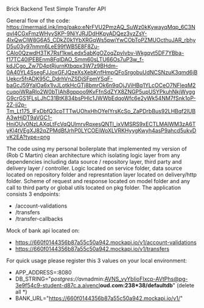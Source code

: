 Brick Backend Test
Simple Transfer API

General flow of the code:
https://mermaid.ink/img/pako:eNrFVU2PmzAQ_SuWz0kKywayqMqp_6C3NqvI4CGxFmzWHyvSKP-9NiYJRJDdHKpyADQez3vzZsY-4lxQwClW8G6A5_CDkZ0k1YbXRGqWs5pwjYwCObToPZMUOcthuJAR_rbhyD5u03y97nmm6LeE99fWB5E8F8Zu-CAlo0QzwdH3TK7Rsf1kwLedx5abKgOZoqZpvIvbv-Wkgqvt5DF7YBba-f17TC40IPEBEnm8FqlDAO_Smm60sLTU66Os7uP3w_f-kdJCgo_Zw7D4ptRjurnKtbqpx3W7z9BHdm-0A40YL4SsegFJJoxGFJQzeXsXebKnfHmpQFoSrgobuUdNCSNzuK3qmd6jBUekcr5frADK95C_DdrhVnZSDjSFpmYSqF-baGcJ59YalOa6x1lvJLotkHcGTj8bmrOk6n9qOjJViHBq1YLcOCeO7NFleqM2cuqoiWRaRlo2W0bTIAh8gppoo9KvFfnSdZYX8ZNGP5upUSYPkuhNkjWyggG9crGS1FLsLJhC31BtK834bsPHlc1JWWbEdqoWfc6e2yWk54NM7fSnk1oP-2Z-jj2p-Tm_Lt175_lFxDbfQ3cpTTTwUOhxHhOYeIYrsKcSo_ZaPDrbBus92LHBqf2lUBA3wHjDT9aVGC1-HniOUy0NzLAXqLtFcVqQUlmrvRpxesQNTl_ixVMSRS9xECTLMAlWM3zA6TyKl4tVEgXJ82qZPMdBfJrhP0LYCOEiWoXLVRKHyygKwyh4asP9ahcd5ukvDvK2EA?type=png

The code using my personal boilerplate that implemented my version of (Rob C Martin) clean architecture which isolating logic layer from any dependencies including data source / repository layer, third party and delivery layer / controller.
Logic located on service folder, data source located on repository folder and represntation layer located on delivery/http folder. Scheme of request and response located on model folder and any call to third party or global utils located on pkg folder.
The application consists 3 endpoints:
- /account-validations
- /transfers
- /transfer-callbacks

Mock of bank api located on:
- https://660f0144356b87a55c50a942.mockapi.io/v1/account-validations
- https://660f0144356b87a55c50a942.mockapi.io/v1/transfers

For quick usage please register this 3 values on your local environment:
- APP_ADDRESS=:8080
- DB_STRING="p*ostgres://av*nadmin:AVNS_vyYbIioFIxcp-AVtPhs@pg-3e9f54c9-student-d87c.a.aivencl**oud.com:238*38/defaultdb**" (delete all *)
- BANK_URL="https://660f0144356b87a55c50a942.mockapi.io/v1/"
